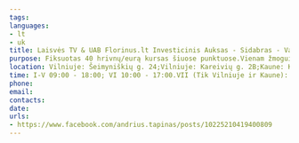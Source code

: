 ```yaml
---
tags:
languages:
- lt
- uk
title: Laisvės TV & UAB Florinus.lt Investicinis Auksas - Sidabras - Valiuta
purpose: Fiksuotas 40 hrivnų/eurą kursas šiuose punktuose.Vienam žmogui maksimali keitimo suma yra 100 eurų;Keičiama tik ukrainiečiams, pateikusiems kokį nors dokumentą.
location: Vilniuje: Šeimyniškių g. 24;Vilniuje: Kareivių g. 2B;Kaune: Kaunakiemio g. 40;Kaune: Pramonės pr. 29 (PC Maxima II aukštas);Klaipėdoje: Skerdėjų g. 12;Šiauliuose: Dvaro g. 64;Panevėžyje: Respublikos g. 28;Alytuje: Pulko g. 5;
time: I-V 09:00 - 18:00; VI 10:00 - 17:00.VII (Tik Vilniuje ir Kaune): 10:00 - 17:00
phone: 
email: 
contacts: 
date: 
urls:
- https://www.facebook.com/andrius.tapinas/posts/10225210419400809
---
```

